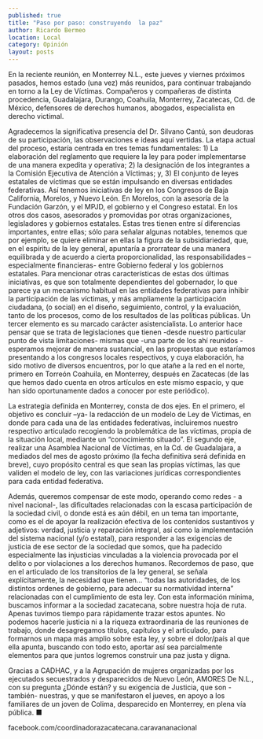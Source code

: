 ```yaml
---
published: true
title: "Paso por paso: construyendo  la paz"
author: Ricardo Bermeo
location: Local
category: Opinión
layout: posts
---
```


En la reciente reunión, en Monterrey N.L., este jueves y viernes próximos pasados, hemos estado (una vez) más reunidos, para continuar trabajando en torno a la Ley de Víctimas. Compañeros y compañeras de distinta procedencia, Guadalajara, Durango, Coahuila, Monterrey, Zacatecas, Cd. de México, defensores de derechos humanos, abogados, especialista en derecho victimal.

Agradecemos la significativa presencia del Dr. Silvano Cantú,  son deudoras de su participación, las observaciones e ideas aquí vertidas. 
La etapa actual del proceso, estaría centrada en tres temas fundamentales: 1) La elaboración del reglamento que requiere la ley para poder implementarse de una  manera expedita y operativa; 2) la designación de los integrantes a la Comisión Ejecutiva de Atención a Víctimas; y, 3) El conjunto de leyes estatales de víctimas que se están impulsando en diversas entidades federativas. Así tenemos iniciativas de ley en los Congresos de Baja California, Morelos, y Nuevo León. En Morelos, con la asesoría de la Fundación Garzón,  y el MPJD, el gobierno y el Congreso estatal. En los otros dos casos, asesorados y promovidas por otras organizaciones, legisladores y gobiernos estatales. Estas tres tienen entre sí diferencias importantes, entre ellas; sólo para señalar algunas notables, tenemos que por ejemplo, se quiere eliminar en ellas la figura de la subsidiariedad, que, en el espíritu de la ley general, apuntaría a prorratear de una manera equilibrada y de acuerdo a cierta proporcionalidad, las responsabilidades –especialmente financieras- entre Gobierno federal y los gobiernos estatales. Para mencionar otras características de estas dos últimas iniciativas, es que son totalmente dependientes del gobernador, lo que parece ya un mecanismo habitual en las entidades federativas para inhibir la participación de las víctimas, y más ampliamente la participación ciudadana, (o social) en el diseño, seguimiento, control, y la evaluación, tanto de los procesos, como de los resultados de las políticas públicas. Un tercer elemento es su marcado carácter asistencialista. Lo anterior hace pensar que se trata de  legislaciones que tienen -desde nuestro particular punto de vista limitaciones- mismas que -una parte de los ahí reunidos - esperamos mejorar de manera sustancial, en las propuestas que estaríamos presentando a los congresos locales respectivos, y cuya elaboración, ha sido motivo de diversos encuentros, por lo que atañe a la red en el norte, primero en Torreón Coahuila, en Monterrey, después en Zacatecas (de las que hemos dado cuenta en otros artículos en este mismo espacio, y que han sido oportunamente dados a conocer  por este periódico).

La estrategia definida en Monterrey, consta de dos ejes. En el primero, el objetivo es concluir –ya- la redacción de un modelo de Ley de Víctimas, en donde para cada una de las entidades federativas, incluiremos nuestro respectivo articulado recogiendo la problemática de las víctimas, propia de la situación local, mediante un “conocimiento situado”. El segundo eje, realizar una Asamblea Nacional de Víctimas, en la Cd. de Guadalajara, a mediados del mes de agosto próximo (la fecha definitiva será definida en breve), cuyo propósito central es que sean las propias víctimas, las que validen el modelo de ley, con las variaciones jurídicas correspondientes para cada entidad federativa.

Además, queremos compensar de este modo, operando como redes - a nivel nacional-, las dificultades relacionadas con la escasa participación de la sociedad civil, o donde está es aún débil, en un tema tan importante, como es el de apoyar la realización efectiva de los contenidos sustantivos y adjetivos: verdad, justicia y reparación integral, así como la implementación del sistema nacional (y/o estatal), para responder a las exigencias de justicia de ese sector de la sociedad que somos, que ha padecido especialmente las injusticias vinculadas a la violencia provocada por el delito o por violaciones a los derechos humanos. Recordemos de paso, que en el articulado de los transitorios de la ley general, se señala explícitamente, la necesidad que tienen… “todas las autoridades, de los distintos ordenes de gobierno, para adecuar su normatividad interna” relacionadas con el cumplimiento de esta ley.
Con esta información mínima, buscamos informar a la sociedad zacatecana, sobre nuestra hoja de ruta. Apenas tuvimos tiempo para rápidamente trazar estos apuntes. No podemos hacerle justicia ni a la riqueza extraordinaria de las reuniones de trabajo,  donde desagregamos títulos, capítulos y el articulado, para formarnos un mapa más amplio sobre esta ley, y sobre el dolor/país al que ella apunta, buscando con todo esto, aportar  así sea  parcialmente elementos  para que juntos logremos  construir  una paz justa y digna.

Gracias a CADHAC, y a la Agrupación de mujeres organizadas por los ejecutados secuestrados y desparecidos de Nuevo León, AMORES De N.L., con su pregunta  ¿Dónde están? y su exigencia de Justicia, que son -también- nuestras, y que se manifestaron el jueves, en apoyo a los familiares de un joven de Colima,  desparecido en Monterrey, en plena vía pública. ■

facebook.com/coordinadorazacatecana.caravananacional

